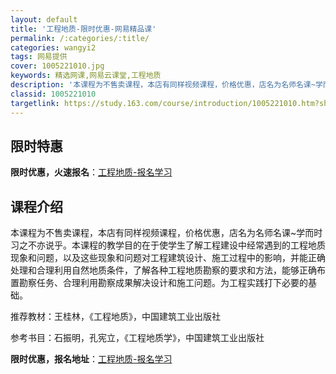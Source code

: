 ```yaml
---
layout: default
title: '工程地质-限时优惠-网易精品课'
permalink: /:categories/:title/
categories: wangyi2
tags: 网易提供
cover: 1005221010.jpg
keywords: 精选网课,网易云课堂,工程地质
description: '本课程为不售卖课程，本店有同样视频课程，价格优惠，店名为名师名课~学而时习之不亦说乎。本课程的教学目的在于使学生了解工程'
classid: 1005221010
targetlink: https://study.163.com/course/introduction/1005221010.htm?share=1&shareId=1025206652&utm_campaign=share&utm_medium=iphoneShare&utm_source=&utm_u=1025206652
---
```


## 限时特惠

**限时优惠，火速报名**：[工程地质-报名学习](https://study.163.com/course/introduction/1005221010.htm?share=1&shareId=1025206652&utm_campaign=share&utm_medium=iphoneShare&utm_source=&utm_u=1025206652)

## 课程介绍

本课程为不售卖课程，本店有同样视频课程，价格优惠，店名为名师名课~学而时习之不亦说乎。本课程的教学目的在于使学生了解工程建设中经常遇到的工程地质现象和问题，以及这些现象和问题对工程建筑设计、施工过程中的影响，并能正确处理和合理利用自然地质条件，了解各种工程地质勘察的要求和方法，能够正确布置勘察任务、合理利用勘察成果解决设计和施工问题。为工程实践打下必要的基础。

推荐教材：王桂林，《工程地质》，中国建筑工业出版社

参考书目：石振明，孔宪立，《工程地质学》，中国建筑工业出版社

**限时优惠，报名地址**：[工程地质-报名学习](https://study.163.com/course/introduction/1005221010.htm?share=1&shareId=1025206652&utm_campaign=share&utm_medium=iphoneShare&utm_source=&utm_u=1025206652)

